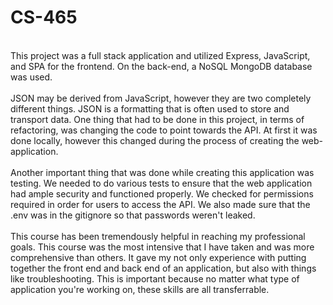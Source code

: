 # CS-465 <br />
<br />
This project was a full stack application and utilized Express, JavaScript, and SPA for the frontend. On the back-end, a NoSQL MongoDB database was used.  
<br />
<br />
JSON may be derived from JavaScript, however they are two completely different things. JSON is a formatting that is often used to store and transport data. One thing that had to be done in this project, in terms of refactoring, was changing the code to point towards the API. At first it was done locally, however this changed during the process of creating the web-application.
<br />
<br />
Another important thing that was done while creating this application was testing. We needed to do various tests to ensure that the web application had ample security and functioned properly. We checked for permissions required in order for users to access the API. We also made sure that the .env was in the gitignore so that passwords weren't leaked. 
<br />
<br />
This course has been tremendously helpful in reaching my professional goals. This course was the most intensive that I have taken and was more comprehensive than others. It gave my not only experience with putting together the front end and back end of an application, but also with things like troubleshooting. This is important because no matter what type of application you're working on, these skills are all transferrable. 
